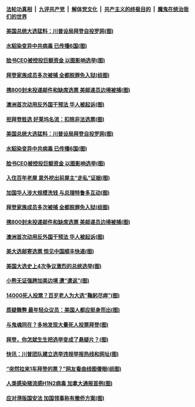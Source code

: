 

####  [法轮功真相](../../../../basic/blob/master/README.md?t=11091802) &nbsp;|&nbsp; [九评共产党](../../../../9ping.md/blob/master/README.md?t=11091802) &nbsp;|&nbsp; [解体党文化](../../../../jtdwh.md/blob/master/README.md?t=11091802)  &nbsp;|&nbsp; [共产主义的终极目的](../../../../gczydzjmd.md/blob/master/README.md?t=11091802) &nbsp;|&nbsp; [魔鬼在统治我们的世界](../../../../mgztzwmdsj.md/blob/master/README.md?t=11091802) 

#### [美国总统大选猛料：川普设局拜登自投罗网(图)](../pages/p3/951903.md?t=11091802) 

#### [水貂染变异中共病毒 已传播6国(图)](../pages/p3/951891.md?t=11091802) 

#### [脸书CEO被控投巨额资金 以图影响选举(图)](../pages/p3/951861.md?t=11091802) 

#### [拜登家族成员多次被捕 全都脱罪免入狱(组图)](../pages/p3/951734.md?t=11091802) 

#### [携800封未投递邮件和缺席选票 美邮递员边境被捕(图)](../pages/p3/951742.md?t=11091802) 

#### [澳洲首次动用反外国干预法 华人被起诉(图)](../pages/p3/951743.md?t=11091802) 

#### [拒拜登胜选 好莱坞名流：扣除非法选票(图)](../pages/p3/951927.md?t=11091802) 

#### [美国总统大选猛料：川普设局拜登自投罗网(图)](../pages/p3/951903.md?t=11091802) 

#### [水貂染变异中共病毒 已传播6国(图)](../pages/p3/951891.md?t=11091802) 

#### [脸书CEO被控投巨额资金 以图影响选举(图)](../pages/p3/951861.md?t=11091802) 

#### [入住百年老屋 意外挖出前屋主“走私”证据(图)](../pages/p3/951858.md?t=11091802) 

#### [加国华人涉大规模洗钱 与总理特鲁多互动(图)](../pages/p3/951854.md?t=11091802) 

#### [拜登家族成员多次被捕 全都脱罪免入狱(组图)](../pages/p3/951734.md?t=11091802) 

#### [携800封未投递邮件和缺席选票 美邮递员边境被捕(图)](../pages/p3/951742.md?t=11091802) 

#### [澳洲首次动用反外国干预法 华人被起诉(图)](../pages/p3/951743.md?t=11091802) 

#### [美大选邮寄选票 惊见中国顺丰快递(图)](../pages/p3/951733.md?t=11091802) 

#### [美国大选史上4次争议激烈的总统选举(图)](../pages/p3/951627.md?t=11091802) 

#### [小熊无证强跨加美边境 遭“遣返”(图)](../pages/p3/951724.md?t=11091802) 

#### [14000死人投票？百岁老人为大选“鞠躬尽瘁”(图)](../pages/p3/951722.md?t=11091802) 

#### [质疑舞弊 最年轻众议员：美国人都应挺身而出(图)](../pages/p3/951569.md?t=11091802) 

#### [与鬼魂同在？多地发现大量死人投票拜登(图)](../pages/p3/951681.md?t=11091802) 

#### [拜登，你怎就生生把选举变成了悬疑片？(图)](../pages/p3/951603.md?t=11091802) 

#### [快讯：川普团队建立选举违规举报热线和网址(图)](../pages/p3/951625.md?t=11091802) 

#### [“突然拉来1车拜登的票？”网友看曲线图傻眼(组图)](../pages/p3/951582.md?t=11091802) 

#### [人类感染猪流感H1N2病毒 加拿大通报首例(图)](../pages/p3/951587.md?t=11091802) 

#### [应对港版国安法 加国领事称有撤侨方案(图)](../pages/p3/951586.md?t=11091802) 


